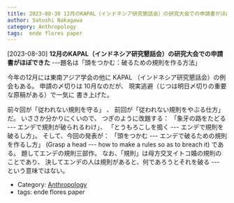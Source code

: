 ```yaml
---
title: 2023-08-30 12月のKAPAL（インドネシア研究懇話会）の研究大会での申請書がほぼできた ---題名は「頭をつかむ：破るための規則を作る方法」
author: Satoshi Nakagawa
category: Anthropology
tags:  ende flores paper
---
```


[2023-08-30] **12月のKAPAL（インドネシア研究懇話会）の研究大会での申請書がほぼできた**  ---題名は「頭をつかむ：破るための規則を作る方法」

 今年の12月には東南アジア学会の他に
KAPAL （インドネシア研究懇話会）の例会もある。
申請の〆切りは 10月なのだが、
現実逃避（じつは明日〆切りの重要な原稿がある）で一気に
書き上げた。

 前々回が「従われない規則を守る」 、
前回が「従われない規則をやぶる仕方」だ。
いささか分かりにくいので、
つぎのように改題する：
「象牙の路をたどる --- エンデで規則が破られるわけ」、
「とうもろこしを搗く --- エンデで規則を破るし方」。
そして、今回の発表が：
「頭をつかむ --- エンデで破るための規則を作るし方」
(Grasp a head --- how to make a rules so as to breach it) である。
題してエンデの規則三部作。
なお、「規則」は母方交叉イトコ婚の規則のことであり、
決してエンデの人は規則があると、何であろうとそれを破る ---
という意味ではない。

- Category: [Anthropology](https://merapano.github.io/categories.html#Anthropology)
- tags:  ende flores paper
